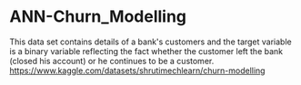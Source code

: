 # ANN-Churn_Modelling
This data set contains details of a bank's customers and the target variable is a binary variable reflecting the fact whether the customer left the bank (closed his account) or he continues to be a customer.  
https://www.kaggle.com/datasets/shrutimechlearn/churn-modelling  

